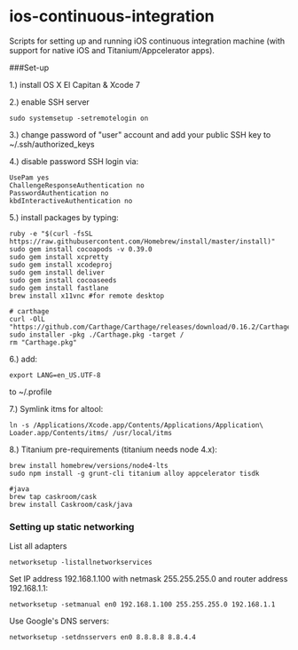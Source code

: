 # ios-continuous-integration

Scripts for setting up and running iOS continuous integration machine (with support for native iOS and Titanium/Appcelerator apps).

###Set-up

1.) install OS X El Capitan & Xcode 7

2.) enable SSH server

    sudo systemsetup -setremotelogin on

3.) change password of "user" account and add your public SSH key to ~/.ssh/authorized_keys

4.) disable password SSH login via:

    UsePam yes
    ChallengeResponseAuthentication no
    PasswordAuthentication no
    kbdInteractiveAuthentication no

5.) install packages by typing:

    ruby -e "$(curl -fsSL https://raw.githubusercontent.com/Homebrew/install/master/install)"
    sudo gem install cocoapods -v 0.39.0
    sudo gem install xcpretty
    sudo gem install xcodeproj
    sudo gem install deliver
    sudo gem install cocoaseeds
    sudo gem install fastlane
    brew install x11vnc #for remote desktop
    
    # carthage
    curl -OlL "https://github.com/Carthage/Carthage/releases/download/0.16.2/Carthage.pkg"
    sudo installer -pkg ./Carthage.pkg -target /
    rm "Carthage.pkg"

6.) add:

    export LANG=en_US.UTF-8

to ~/.profile


7.) Symlink itms for altool:

    ln -s /Applications/Xcode.app/Contents/Applications/Application\ Loader.app/Contents/itms/ /usr/local/itms

8.) Titanium pre-requirements (titanium needs node 4.x):

    brew install homebrew/versions/node4-lts
    sudo npm install -g grunt-cli titanium alloy appcelerator tisdk
    
    #java
    brew tap caskroom/cask
    brew install Caskroom/cask/java


### Setting up static networking

List all adapters

    networksetup -listallnetworkservices  

Set IP address 192.168.1.100 with netmask 255.255.255.0 and router address 192.168.1.1:

    networksetup -setmanual en0 192.168.1.100 255.255.255.0 192.168.1.1  

Use Google's DNS servers:

    networksetup -setdnsservers en0 8.8.8.8 8.8.4.4
